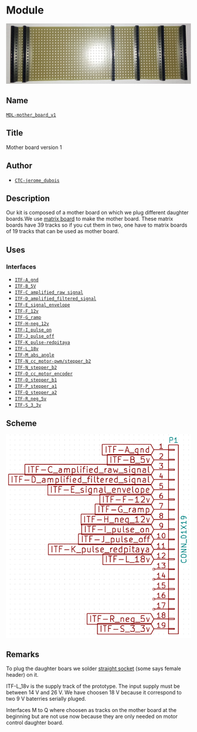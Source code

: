 # Module
![](viewme.png)

## Name
[`MDL-mother_board_v1`]()

## Title
Mother board version 1

## Author
* [`CTC-jerome_dubois`]()

## Description
Our kit is composed of a mother board on which we plug different daughter boards.We use [matrix board](http://uk.rs-online.com/web/p/matrix-boards/5280661/?searchTerm=RE500-LF&relevancy-data=636F3D3126696E3D4931384E4B6E6F776E41734D504E266C753D656E266D6D3D6D61746368616C6C7061727469616C26706D3D5E5B5C707B4C7D5C707B4E647D2D2C2F255C2E5D2B2426706F3D313326736E3D592673743D4B4559574F52445F53494E474C455F414C5048415F4E554D455249432677633D424F5448267573743D52453530302D4C46267374613D52453530302D4C4626) to make the mother board. These matrix boards have 39 tracks so if you cut them in two, one have to matrix boards of 19 tracks that can be used as mother board.

## Uses
### Interfaces
* [`ITF-A_gnd`]()
* [`ITF-B_5V`]()
* [`ITF-C_amplified_raw signal`]()
* [`ITF-D_amplified_filtered_signal`]()
* [`ITF-E_signal_envelope`]()
* [`ITF-F_12v`]()
* [`ITF-G_ramp`]()
* [`ITF-H-neg_12v`]()
* [`ITF-I_pulse_on`]()
* [`ITF-J_pulse_off`]()
* [`ITF-K_pulse-redpitaya`]()
* [`ITF-L_18v`]()
* [`ITF-M_abs_angle`]()
* [`ITF-N_cc_motor-pwm/stepper_b2`]()
* [`ITF-N_stepper_b2`]()
* [`ITF-O_cc_motor_encoder`]()
* [`ITF-O_stepper_b1`]()
* [`ITF-P_stepper_a1`]()
* [`ITF-Q_stepper_a2`]()
* [`ITF-R_neg_5v`]()
* [`ITF-S_3_3v`]()

## Scheme
![](images/scheme.png)

## Remarks
To plug the daughter boars we solder [straight socket](https://hackspark.fr/fr/0-1-2-54mm-female-header-1-row-40-pins.html) (some says female header) on it.

ITF-L_18v is the supply track of the prototype. The input supply must be between 14 V and 26 V. We  have choosen 18 V because it correspond to two 9 V baterries serially pluged.

Interfaces M to Q where choosen as tracks on the mother board at the beginning but are not use now because they are only needed on motor control daughter board.
